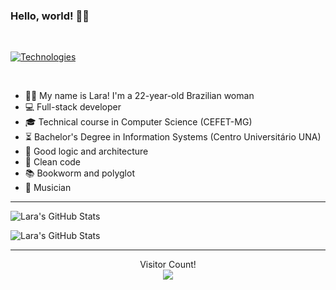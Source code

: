 
### Hello, world! 👋🏻

<br>
<p align="center">

[![Technologies](https://skillicons.dev/icons?i=go,php,javascript,html,css,jquery,bootstrap,java,python,cs,c,cpp,typescript,dart,laravel,vue,react,angular,flutter,nodejs,mysql,mongodb,sqlite,linux,git,docker,bash,npm,vscode,eclipse,idea,androidstudio,stackoverflow,notion,figma,blender,latex,regex&perline=19)](https://skillicons.dev)

</p>
<br>

- 👧🏼 My name is Lara! I'm a 22-year-old Brazilian woman
- 💻 Full-stack developer
- 🎓 Technical course in Computer Science (CEFET-MG)
- ⏳ Bachelor's Degree in Information Systems (Centro Universitário UNA)
- 🧠 Good logic and architecture
- 🧽 Clean code
- 📚 Bookworm and polyglot
- 🎹 Musician

<hr>

<p align="left">
  <img src="https://github-readme-stats.vercel.app/api?username=LaraAyrolla&&show_icons=true&theme=radical&line_height=27&v=5" alt="Lara's GitHub Stats" />
</p>

<p align="left">
 <img src="https://github-readme-stats.vercel.app/api/top-langs/?username=LaraAyrolla&layout=compact&theme=radical" alt="Lara's GitHub Stats"/>
</p>

<hr>

<p align="center">
  Visitor Count!<br>
  <img src="https://profile-counter.glitch.me/LaraAyrolla/count.svg" />
</p>
